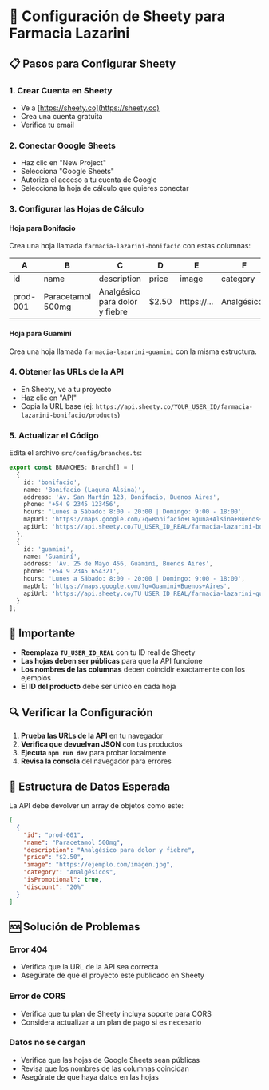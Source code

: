 # 🔧 Configuración de Sheety para Farmacia Lazarini

## 📋 Pasos para Configurar Sheety

### 1. Crear Cuenta en Sheety
- Ve a [https://sheety.co](https://sheety.co)
- Crea una cuenta gratuita
- Verifica tu email

### 2. Conectar Google Sheets
- Haz clic en "New Project"
- Selecciona "Google Sheets"
- Autoriza el acceso a tu cuenta de Google
- Selecciona la hoja de cálculo que quieres conectar

### 3. Configurar las Hojas de Cálculo

#### Hoja para Bonifacio
Crea una hoja llamada `farmacia-lazarini-bonifacio` con estas columnas:

| A | B | C | D | E | F | G | H |
|---|---|---|---|---|---|---|---|
| id | name | description | price | image | category | isPromotional | discount |
| prod-001 | Paracetamol 500mg | Analgésico para dolor y fiebre | $2.50 | https://... | Analgésicos | true | 20% |

#### Hoja para Guaminí
Crea una hoja llamada `farmacia-lazarini-guamini` con la misma estructura.

### 4. Obtener las URLs de la API
- En Sheety, ve a tu proyecto
- Haz clic en "API"
- Copia la URL base (ej: `https://api.sheety.co/YOUR_USER_ID/farmacia-lazarini-bonifacio/products`)

### 5. Actualizar el Código
Edita el archivo `src/config/branches.ts`:

```typescript
export const BRANCHES: Branch[] = [
  {
    id: 'bonifacio',
    name: 'Bonifacio (Laguna Alsina)',
    address: 'Av. San Martín 123, Bonifacio, Buenos Aires',
    phone: '+54 9 2345 123456',
    hours: 'Lunes a Sábado: 8:00 - 20:00 | Domingo: 9:00 - 18:00',
    mapUrl: 'https://maps.google.com/?q=Bonifacio+Laguna+Alsina+Buenos+Aires',
    apiUrl: 'https://api.sheety.co/TU_USER_ID_REAL/farmacia-lazarini-bonifacio/products'
  },
  {
    id: 'guamini',
    name: 'Guaminí',
    address: 'Av. 25 de Mayo 456, Guaminí, Buenos Aires',
    phone: '+54 9 2345 654321',
    hours: 'Lunes a Sábado: 8:00 - 20:00 | Domingo: 9:00 - 18:00',
    mapUrl: 'https://maps.google.com/?q=Guamini+Buenos+Aires',
    apiUrl: 'https://api.sheety.co/TU_USER_ID_REAL/farmacia-lazarini-guamini/products'
  }
];
```

## 🚨 Importante

- **Reemplaza `TU_USER_ID_REAL`** con tu ID real de Sheety
- **Las hojas deben ser públicas** para que la API funcione
- **Los nombres de las columnas** deben coincidir exactamente con los ejemplos
- **El ID del producto** debe ser único en cada hoja

## 🔍 Verificar la Configuración

1. **Prueba las URLs de la API** en tu navegador
2. **Verifica que devuelvan JSON** con tus productos
3. **Ejecuta `npm run dev`** para probar localmente
4. **Revisa la consola** del navegador para errores

## 📱 Estructura de Datos Esperada

La API debe devolver un array de objetos como este:

```json
[
  {
    "id": "prod-001",
    "name": "Paracetamol 500mg",
    "description": "Analgésico para dolor y fiebre",
    "price": "$2.50",
    "image": "https://ejemplo.com/imagen.jpg",
    "category": "Analgésicos",
    "isPromotional": true,
    "discount": "20%"
  }
]
```

## 🆘 Solución de Problemas

### Error 404
- Verifica que la URL de la API sea correcta
- Asegúrate de que el proyecto esté publicado en Sheety

### Error de CORS
- Verifica que tu plan de Sheety incluya soporte para CORS
- Considera actualizar a un plan de pago si es necesario

### Datos no se cargan
- Verifica que las hojas de Google Sheets sean públicas
- Revisa que los nombres de las columnas coincidan
- Asegúrate de que haya datos en las hojas
